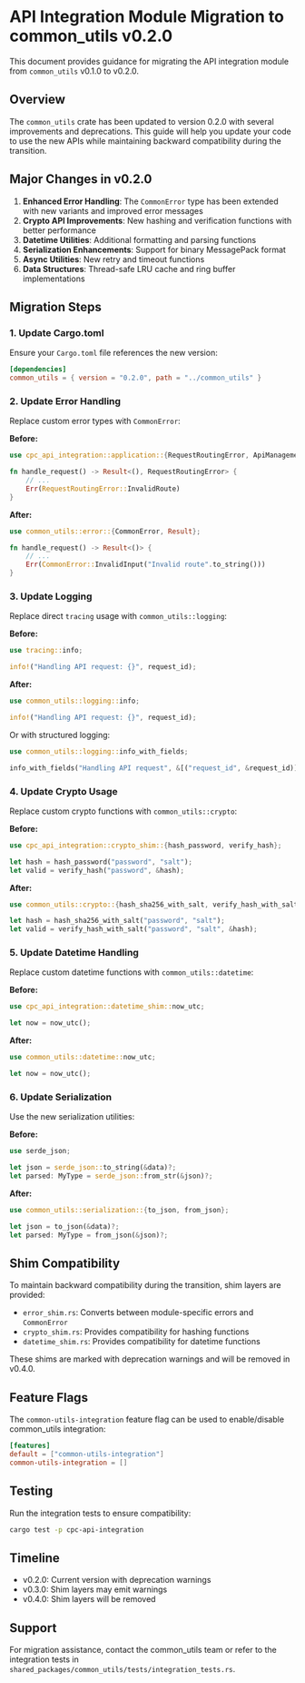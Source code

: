 # API Integration Module Migration to common_utils v0.2.0

This document provides guidance for migrating the API integration module from `common_utils` v0.1.0 to v0.2.0.

## Overview

The `common_utils` crate has been updated to version 0.2.0 with several improvements and deprecations. This guide will help you update your code to use the new APIs while maintaining backward compatibility during the transition.

## Major Changes in v0.2.0

1. **Enhanced Error Handling**: The `CommonError` type has been extended with new variants and improved error messages
2. **Crypto API Improvements**: New hashing and verification functions with better performance
3. **Datetime Utilities**: Additional formatting and parsing functions
4. **Serialization Enhancements**: Support for binary MessagePack format
5. **Async Utilities**: New retry and timeout functions
6. **Data Structures**: Thread-safe LRU cache and ring buffer implementations

## Migration Steps

### 1. Update Cargo.toml

Ensure your `Cargo.toml` file references the new version:

```toml
[dependencies]
common_utils = { version = "0.2.0", path = "../common_utils" }
```

### 2. Update Error Handling

Replace custom error types with `CommonError`:

**Before:**
```rust
use cpc_api_integration::application::{RequestRoutingError, ApiManagementError};

fn handle_request() -> Result<(), RequestRoutingError> {
    // ...
    Err(RequestRoutingError::InvalidRoute)
}
```

**After:**
```rust
use common_utils::error::{CommonError, Result};

fn handle_request() -> Result<()> {
    // ...
    Err(CommonError::InvalidInput("Invalid route".to_string()))
}
```

### 3. Update Logging

Replace direct `tracing` usage with `common_utils::logging`:

**Before:**
```rust
use tracing::info;

info!("Handling API request: {}", request_id);
```

**After:**
```rust
use common_utils::logging::info;

info!("Handling API request: {}", request_id);
```

Or with structured logging:
```rust
use common_utils::logging::info_with_fields;

info_with_fields("Handling API request", &[("request_id", &request_id)]);
```

### 4. Update Crypto Usage

Replace custom crypto functions with `common_utils::crypto`:

**Before:**
```rust
use cpc_api_integration::crypto_shim::{hash_password, verify_hash};

let hash = hash_password("password", "salt");
let valid = verify_hash("password", &hash);
```

**After:**
```rust
use common_utils::crypto::{hash_sha256_with_salt, verify_hash_with_salt};

let hash = hash_sha256_with_salt("password", "salt");
let valid = verify_hash_with_salt("password", "salt", &hash);
```

### 5. Update Datetime Handling

Replace custom datetime functions with `common_utils::datetime`:

**Before:**
```rust
use cpc_api_integration::datetime_shim::now_utc;

let now = now_utc();
```

**After:**
```rust
use common_utils::datetime::now_utc;

let now = now_utc();
```

### 6. Update Serialization

Use the new serialization utilities:

**Before:**
```rust
use serde_json;

let json = serde_json::to_string(&data)?;
let parsed: MyType = serde_json::from_str(&json)?;
```

**After:**
```rust
use common_utils::serialization::{to_json, from_json};

let json = to_json(&data)?;
let parsed: MyType = from_json(&json)?;
```

## Shim Compatibility

To maintain backward compatibility during the transition, shim layers are provided:

- `error_shim.rs`: Converts between module-specific errors and `CommonError`
- `crypto_shim.rs`: Provides compatibility for hashing functions
- `datetime_shim.rs`: Provides compatibility for datetime functions

These shims are marked with deprecation warnings and will be removed in v0.4.0.

## Feature Flags

The `common-utils-integration` feature flag can be used to enable/disable common_utils integration:

```toml
[features]
default = ["common-utils-integration"]
common-utils-integration = []
```

## Testing

Run the integration tests to ensure compatibility:

```bash
cargo test -p cpc-api-integration
```

## Timeline

- v0.2.0: Current version with deprecation warnings
- v0.3.0: Shim layers may emit warnings
- v0.4.0: Shim layers will be removed

## Support

For migration assistance, contact the common_utils team or refer to the integration tests in `shared_packages/common_utils/tests/integration_tests.rs`.